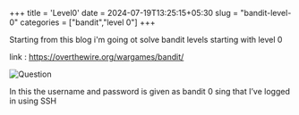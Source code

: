 +++
title = 'Level0'
date = 2024-07-19T13:25:15+05:30
slug = "bandit-level-0"
categories = ["bandit","level 0"]
+++


Starting from this blog i'm going ot solve bandit levels 
starting with level 0 

link : https://overthewire.org/wargames/bandit/

![Question](https://dl.dropbox.com/scl/fi/jslb288wss3ifwy2x59a0/Pasted-image-20240719132733.png?rlkey=z14owb5fv3oodzks5ru3ke0om&st=gewfb6zc&dl=0)

In this the username and password is given as bandit 0 sing that I’ve logged in using SSH
